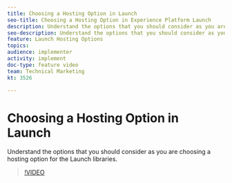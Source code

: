 ```yaml
---
title: Choosing a Hosting Option in Launch
seo-title: Choosing a Hosting Option in Experience Platform Launch
description: Understand the options that you should consider as you are choosing a hosting option for the Launch libraries. 
seo-description: Understand the options that you should consider as you are choosing a hosting option for the Adobe Launch libraries. 
feature: Launch Hosting Options
topics: 
audience: implementer
activity: implement
doc-type: feature video
team: Technical Marketing
kt: 3526

---
```


# Choosing a Hosting Option in Launch

Understand the options that you should consider as you are choosing a hosting option for the Launch libraries. 

>[!VIDEO](https://video.tv.adobe.com/v/28728/?quality=12)
